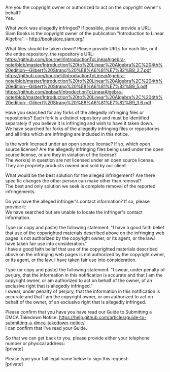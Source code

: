 Are you the copyright owner or authorized to act on the copyright owner's behalf?   
Yes.

What work was allegedly infringed? If possible, please provide a URL:   
Siam Books is the copyright owner of the publication "Introduction to Linear Algebra". - http://bookstore.siam.org/

What files should be taken down? Please provide URLs for each file, or if the entire repository, the repository's URL:   
https://github.com/bourneli/IntroductionToLinearAlgebra-note/blob/master/Introduction%20to%20Linear%20Algebra%2C%204th%20edition--Gilbert%20Strang%20%E8%A6%81%E7%82%B9_2.7.pdf  
https://github.com/bourneli/IntroductionToLinearAlgebra-note/blob/master/Introduction%20to%20Linear%20Algebra%2C%204th%20edition--Gilbert%20Strang%20%E8%A6%81%E7%82%B9_5.pdf   
https://github.com/eqbsaf/IntroductionToLinearAlgebra-note/blob/master/Introduction%20to%20Linear%20Algebra%2C%204th%20edition--Gilbert%20Strang%20%E8%A6%81%E7%82%B9_3.6.pdf

Have you searched for any forks of the allegedly infringing files or repositories? Each fork is a distinct repository and must be identified separately if you believe it is infringing and wish to have it taken down.   
We have searched for forks of the allegedly infringing files or repositories and all links which are infringing are included in this notice.

Is the work licensed under an open source license? If so, which open source license? Are the allegedly infringing files being used under the open source license, or are they in violation of the license?   
The work(s) in question are not licensed under an open source license. They are propriety products owned and sold by our client.

What would be the best solution for the alleged infringement? Are there specific changes the other person can make other than removal?   
The best and only solution we seek is complete removal of the reported infringements.

Do you have the alleged infringer's contact information? If so, please provide it:   
We have searched but are unable to locate the infringer's contact information.

Type (or copy and paste) the following statement: "I have a good faith belief that use of the copyrighted materials described above on the infringing web pages is not authorized by the copyright owner, or its agent, or the law.I have taken fair use into consideration."   
I have a good faith belief that use of the copyrighted materials described above on the infringing web pages is not authorized by the copyright owner, or its agent, or the law. I have taken fair use into consideration.

Type (or copy and paste) the following statement: "I swear, under penalty of perjury, that the information in this notification is accurate and that I am the copyright owner, or am authorized to act on behalf of the owner, of an exclusive right that is allegedly infringed."   
I swear, under penalty of perjury, that the information in this notification is accurate and that I am the copyright owner, or am authorized to act on behalf of the owner, of an exclusive right that is allegedly infringed.

Please confirm that you have you have read our Guide to Submitting a DMCA Takedown Notice: https://help.github.com/articles/guide-to-submitting-a-dmca-takedown-notice/   
I can confirm that I've read your Guide.

So that we can get back to you, please provide either your telephone number or physical address:   
[private]   

Please type your full legal name below to sign this request:   
[private]
